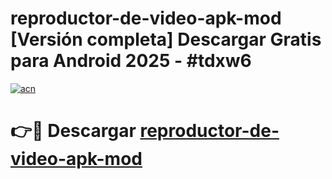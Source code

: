 # reproductor-de-video-apk-mod  [Versión completa] Descargar Gratis para Android 2025 - #tdxw6

[![acn](https://github.com/user-attachments/assets/0f9c940e-d8b0-45ae-aac7-cd30a18b3e1c)](https://apps.freeplayer.one?title=reproductor-de-video-apk-mod&ref=9F)

# 👉🔴 Descargar [reproductor-de-video-apk-mod](https://apps.freeplayer.one?title=reproductor-de-video-apk-mod&ref=9F)